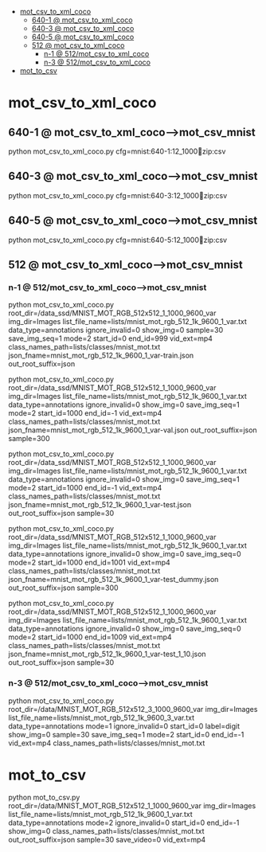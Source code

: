 <!-- MarkdownTOC -->

- [mot_csv_to_xml_coco](#mot_csv_to_xml_coco_)
    - [640-1       @ mot_csv_to_xml_coco](#640_1___mot_csv_to_xml_coc_o_)
    - [640-3       @ mot_csv_to_xml_coco](#640_3___mot_csv_to_xml_coc_o_)
    - [640-5       @ mot_csv_to_xml_coco](#640_5___mot_csv_to_xml_coc_o_)
    - [512       @ mot_csv_to_xml_coco](#512___mot_csv_to_xml_coc_o_)
        - [n-1       @ 512/mot_csv_to_xml_coco](#n_1___512_mot_csv_to_xml_coc_o_)
        - [n-3       @ 512/mot_csv_to_xml_coco](#n_3___512_mot_csv_to_xml_coc_o_)
- [mot_to_csv](#mot_to_cs_v_)

<!-- /MarkdownTOC -->

<a id="mot_csv_to_xml_coco_"></a>
# mot_csv_to_xml_coco
<a id="640_1___mot_csv_to_xml_coc_o_"></a>
## 640-1       @ mot_csv_to_xml_coco-->mot_csv_mnist
python mot_csv_to_xml_coco.py cfg=mnist:640-1:12_1000:train:zip:csv
<a id="640_3___mot_csv_to_xml_coc_o_"></a>
## 640-3       @ mot_csv_to_xml_coco-->mot_csv_mnist
python mot_csv_to_xml_coco.py cfg=mnist:640-3:12_1000:train:zip:csv
<a id="640_5___mot_csv_to_xml_coc_o_"></a>
## 640-5       @ mot_csv_to_xml_coco-->mot_csv_mnist
python mot_csv_to_xml_coco.py cfg=mnist:640-5:12_1000:train:zip:csv

<a id="512___mot_csv_to_xml_coc_o_"></a>
## 512       @ mot_csv_to_xml_coco-->mot_csv_mnist
<a id="n_1___512_mot_csv_to_xml_coc_o_"></a>
### n-1       @ 512/mot_csv_to_xml_coco-->mot_csv_mnist
python mot_csv_to_xml_coco.py root_dir=/data_ssd/MNIST_MOT_RGB_512x512_1_1000_9600_var img_dir=Images list_file_name=lists/mnist_mot_rgb_512_1k_9600_1_var.txt data_type=annotations ignore_invalid=0 show_img=0 sample=30 save_img_seq=1 mode=2 start_id=0 end_id=999 vid_ext=mp4 class_names_path=lists/classes/mnist_mot.txt json_fname=mnist_mot_rgb_512_1k_9600_1_var-train.json out_root_suffix=json

python mot_csv_to_xml_coco.py root_dir=/data_ssd/MNIST_MOT_RGB_512x512_1_1000_9600_var img_dir=Images list_file_name=lists/mnist_mot_rgb_512_1k_9600_1_var.txt data_type=annotations ignore_invalid=0 show_img=0 save_img_seq=1 mode=2 start_id=1000 end_id=-1 vid_ext=mp4 class_names_path=lists/classes/mnist_mot.txt json_fname=mnist_mot_rgb_512_1k_9600_1_var-val.json out_root_suffix=json sample=300

python mot_csv_to_xml_coco.py root_dir=/data_ssd/MNIST_MOT_RGB_512x512_1_1000_9600_var img_dir=Images list_file_name=lists/mnist_mot_rgb_512_1k_9600_1_var.txt data_type=annotations ignore_invalid=0 show_img=0 save_img_seq=1 mode=2 start_id=1000 end_id=-1 vid_ext=mp4 class_names_path=lists/classes/mnist_mot.txt json_fname=mnist_mot_rgb_512_1k_9600_1_var-test.json out_root_suffix=json sample=30

python mot_csv_to_xml_coco.py root_dir=/data_ssd/MNIST_MOT_RGB_512x512_1_1000_9600_var img_dir=Images list_file_name=lists/mnist_mot_rgb_512_1k_9600_1_var.txt data_type=annotations ignore_invalid=0 show_img=0 save_img_seq=0 mode=2 start_id=1000 end_id=1001 vid_ext=mp4 class_names_path=lists/classes/mnist_mot.txt json_fname=mnist_mot_rgb_512_1k_9600_1_var-test_dummy.json out_root_suffix=json sample=300

python mot_csv_to_xml_coco.py root_dir=/data_ssd/MNIST_MOT_RGB_512x512_1_1000_9600_var img_dir=Images list_file_name=lists/mnist_mot_rgb_512_1k_9600_1_var.txt data_type=annotations ignore_invalid=0 show_img=0 save_img_seq=0 mode=2 start_id=1000 end_id=1009 vid_ext=mp4 class_names_path=lists/classes/mnist_mot.txt json_fname=mnist_mot_rgb_512_1k_9600_1_var-test_1_10.json out_root_suffix=json sample=30

<a id="n_3___512_mot_csv_to_xml_coc_o_"></a>
### n-3       @ 512/mot_csv_to_xml_coco-->mot_csv_mnist
python mot_csv_to_xml_coco.py root_dir=/data/MNIST_MOT_RGB_512x512_3_1000_9600_var img_dir=Images list_file_name=lists/mnist_mot_rgb_512_1k_9600_3_var.txt data_type=annotations mode=1 ignore_invalid=0 start_id=0 label=digit show_img=0 sample=30 save_img_seq=1 mode=2 start_id=0 end_id=-1 vid_ext=mp4 class_names_path=lists/classes/mnist_mot.txt

<a id="mot_to_cs_v_"></a>
# mot_to_csv
python mot_to_csv.py root_dir=/data/MNIST_MOT_RGB_512x512_1_1000_9600_var img_dir=Images list_file_name=lists/mnist_mot_rgb_512_1k_9600_1_var.txt data_type=annotations mode=2 ignore_invalid=0 start_id=0 end_id=-1 show_img=0 class_names_path=lists/classes/mnist_mot.txt out_root_suffix=json sample=30 save_video=0 vid_ext=mp4
